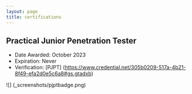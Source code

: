 ```yaml
---
layout: page
title: certifications
---
```


## Practical Junior Penetration Tester
- Date Awarded: October 2023
- Expiration: Never
- Verification: [PJPT] (https://www.credential.net/305b0209-517a-4b21-8f49-efa2d0e5c6a8#gs.gtadxb)

![] (_screenshots/pjptbadge.png)